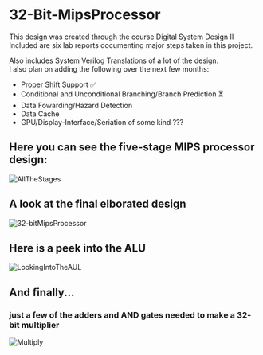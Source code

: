 # 32-Bit-MipsProcessor

This design was created through the course Digital System Design II\
Included are six lab reports documenting major steps taken in this project.

Also includes System Verilog Translations of a lot of the design.\
I also plan on adding the following over the next few months:
* Proper Shift Support ✅
* Conditional and Unconditional Branching/Branch Prediction ⏳
* Data Fowarding/Hazard Detection
* Data Cache
* GPU/Display-Interface/Seriation of some kind ???

## Here you can see the five-stage MIPS processor design:
![AllTheStages](https://github.com/GlennVodra/32-Bit-MipsProcessor/assets/37476686/6a17b25b-2f26-4c55-b162-dcab41510c32)

## A look at the final elborated design
![32-bitMipsProcessor](https://github.com/GlennVodra/32-Bit-MipsProcessor/assets/37476686/3e90097c-a6f2-4fa3-9a85-5b440d3dda44)

## Here is a peek into the ALU
![LookingIntoTheAUL](https://github.com/GlennVodra/32-Bit-MipsProcessor/assets/37476686/38a25a63-2087-4f83-898d-feb33332a846)

## And finally...
### just a few of the adders and AND gates needed to make a 32- bit multiplier
![Multiply](https://github.com/GlennVodra/32-Bit-MipsProcessor/assets/37476686/012dfc0a-dc04-4b97-b7c9-9a7dfc46703b)
